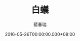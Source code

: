 ---
issue: 174
title: 白蟻
author: 藍春瑞
date: 2016-05-26T00:00:00.000+08:00
topic: 懷想
difficulty: 2
wikidata: Q98095544
wikidata_link: https://www.wikidata.org/wiki/Q98095544
---